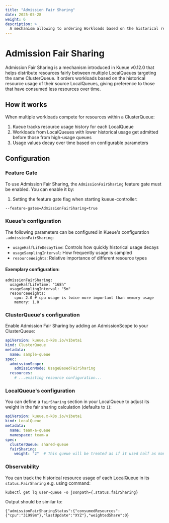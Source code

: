 ```yaml
---
title: "Admission Fair Sharing"
date: 2025-05-28
weight: 6
description: >
  A mechanism allowing to ordering Workloads based on the historical resource usage of their source LocalQueues, giving preference to those that have consumed less resources over time.
---
```


# Admission Fair Sharing

Admission Fair Sharing is a mechanism introduced in Kueue v0.12.0 that helps distribute resources fairly between multiple LocalQueues targeting the same ClusterQueue. It orders workloads based on the historical resource usage of their source LocalQueues, giving preference to those that have consumed less resources over time.

## How it works

When multiple workloads compete for resources within a ClusterQueue:

1. Kueue tracks resource usage history for each LocalQueue
2. Workloads from LocalQueues with lower historical usage get admitted before those from high-usage queues
3. Usage values decay over time based on configurable parameters

## Configuration


### Feature Gate

To use Admission Fair Sharing, the `AdmissionFairSharing` feature gate must be enabled. You can enable it by:

1. Setting the feature gate flag when starting kueue-controller:
```bash
--feature-gates=AdmissionFairSharing=true
```

### Kueue's configuration

The following parameters can be configured in Kueue's configuration `.admissionFairSharing`:

- `usageHalfLifeDecayTime`: Controls how quickly historical usage decays
- `usageSamplingInterval`: How frequently usage is sampled
- `resourceWeights`: Relative importance of different resource types

#### Exemplary configuration:

```
admissionFairSharing:
  usageHalfLifeTime: "168h"
  usageSamplingInterval: "5m"
  resourceWeights:
    cpu: 2.0 # cpu usage is twice more important than memory usage
    memory: 1.0
```

### ClusterQueue's configuration

Enable Admission Fair Sharing by adding an AdmissionScope to your ClusterQueue:

```yaml
apiVersion: kueue.x-k8s.io/v1beta1
kind: ClusterQueue
metadata:
  name: sample-queue
spec:
  admissionScope:
    admissionMode: UsageBasedFairSharing
  resources:
    # ...existing resource configuration...
```

### LocalQueue's configuration

You can define a `fairSharing` section in your LocalQueue to adjust its weight in the fair sharing calculation (defaults to `1`):

```yaml
apiVersion: kueue.x-k8s.io/v1beta1
kind: LocalQueue
metadata:
  name: team-a-queue
  namespace: team-a
spec:
  clusterQueue: shared-queue
  fairSharing:
    weight: "2"  # This queue will be treated as if it used half as many resources
```

### Observability

You can track the historical resource usage of each LocalQueue in its `status.FairSharing` e.g. using command:
```
kubectl get lq user-queue -o jsonpath={.status.fairSharing}
```

Output should be similar to:

```
{"admissionFairSharingStatus":{"consumedResources":{"cpu":"31999m"},"lastUpdate":"XYZ"},"weightedShare":0}
```